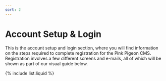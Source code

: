 ```yaml
---
sort: 2
---
```


# Account Setup & Login

This is the account setup and login section, where you will find information on the steps required to complete registration for the Pink Pigeon CMS. Registration involves a few different screens and e-mails, all of which will be shown as part of our visual guide below.

{% include list.liquid %}
